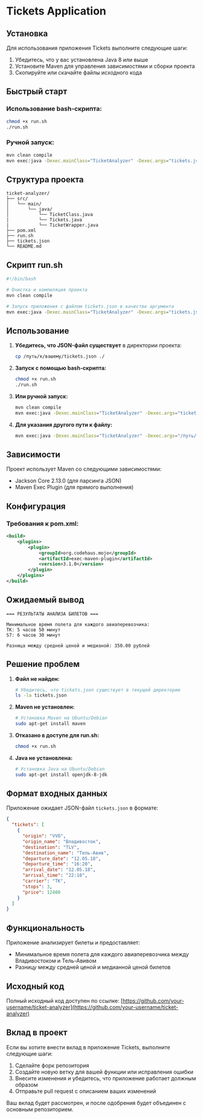 # Tickets Application

## Установка

Для использования приложения Tickets выполните следующие шаги:

1. Убедитесь, что у вас установлена Java 8 или выше
2. Установите Maven для управления зависимостями и сборки проекта
3. Скопируйте или скачайте файлы исходного кода

## Быстрый старт

### Использование bash-скрипта:
```bash
chmod +x run.sh
./run.sh
```

### Ручной запуск:
```bash
mvn clean compile
mvn exec:java -Dexec.mainClass="TicketAnalyzer" -Dexec.args="tickets.json"
```

## Структура проекта

```
ticket-analyzer/
├── src/
│   └── main/
│       └── java/
│           └── TicketClass.java
|           └── Tickets.java
|           └── TicketWrapper.java
├── pom.xml
├── run.sh
├── tickets.json
└── README.md
```

## Скрипт run.sh

```bash
#!/bin/bash

# Очистка и компиляция проекта
mvn clean compile

# Запуск приложения с файлом tickets.json в качестве аргумента
mvn exec:java -Dexec.mainClass="TicketAnalyzer" -Dexec.args="tickets.json"
```

## Использование

1. **Убедитесь, что JSON-файл существует** в директории проекта:
   ```bash
   cp /путь/к/вашему/tickets.json ./
   ```

2. **Запуск с помощью bash-скрипта:**
   ```bash
   chmod +x run.sh
   ./run.sh
   ```

3. **Или ручной запуск:**
   ```bash
   mvn clean compile
   mvn exec:java -Dexec.mainClass="TicketAnalyzer" -Dexec.args="tickets.json"
   ```

4. **Для указания другого пути к файлу:**
   ```bash
   mvn exec:java -Dexec.mainClass="TicketAnalyzer" -Dexec.args="/путь/к/вашему/tickets.json"
   ```

## Зависимости

Проект использует Maven со следующими зависимостями:
- Jackson Core 2.13.0 (для парсинга JSON)
- Maven Exec Plugin (для прямого выполнения)

## Конфигурация

### Требования к pom.xml:
```xml
<build>
    <plugins>
        <plugin>
            <groupId>org.codehaus.mojo</groupId>
            <artifactId>exec-maven-plugin</artifactId>
            <version>3.1.0</version>
        </plugin>
    </plugins>
</build>
```

## Ожидаемый вывод

```
=== РЕЗУЛЬТАТЫ АНАЛИЗА БИЛЕТОВ ===

Минимальное время полета для каждого авиаперевозчика:
TK: 5 часов 50 минут
S7: 6 часов 30 минут

Разница между средней ценой и медианой: 350.00 рублей
```

## Решение проблем

1. **Файл не найден:**
   ```bash
   # Убедитесь, что tickets.json существует в текущей директории
   ls -la tickets.json
   ```

2. **Maven не установлен:**
   ```bash
   # Установка Maven на Ubuntu/Debian
   sudo apt-get install maven
   ```

3. **Отказано в доступе для run.sh:**
   ```bash
   chmod +x run.sh
   ```

4. **Java не установлена:**
   ```bash
   # Установка Java на Ubuntu/Debian
   sudo apt-get install openjdk-8-jdk
   ```

## Формат входных данных

Приложение ожидает JSON-файл `tickets.json` в формате:
```json
{
  "tickets": [
    {
      "origin": "VVO",
      "origin_name": "Владивосток",
      "destination": "TLV",
      "destination_name": "Тель-Авив",
      "departure_date": "12.05.18",
      "departure_time": "16:20",
      "arrival_date": "12.05.18",
      "arrival_time": "22:10",
      "carrier": "TK",
      "stops": 3,
      "price": 12400
    }
  ]
}
```

## Функциональность

Приложение анализирует билеты и предоставляет:
- Минимальное время полета для каждого авиаперевозчика между Владивостоком и Тель-Авивом
- Разницу между средней ценой и медианной ценой билетов

## Исходный код

Полный исходный код доступен по ссылке: [https://github.com/your-username/ticket-analyzer](https://github.com/your-username/ticket-analyzer)

## Вклад в проект

Если вы хотите внести вклад в приложение Tickets, выполните следующие шаги:

1. Сделайте форк репозитория
2. Создайте новую ветку для вашей функции или исправления ошибки
3. Внесите изменения и убедитесь, что приложение работает должным образом
4. Отправьте pull request с описанием ваших изменений

Ваш вклад будет рассмотрен, и после одобрения будет объединен с основным репозиторием.
